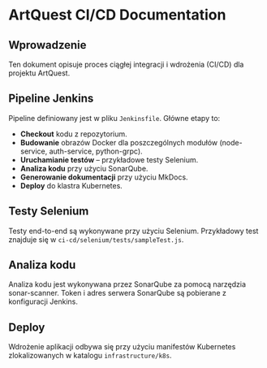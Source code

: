 # ArtQuest CI/CD Documentation

## Wprowadzenie

Ten dokument opisuje proces ciągłej integracji i wdrożenia (CI/CD) dla projektu ArtQuest.

## Pipeline Jenkins

Pipeline definiowany jest w pliku `Jenkinsfile`. Główne etapy to:
- **Checkout** kodu z repozytorium.
- **Budowanie** obrazów Docker dla poszczególnych modułów (node-service, auth-service, python-grpc).
- **Uruchamianie testów** – przykładowe testy Selenium.
- **Analiza kodu** przy użyciu SonarQube.
- **Generowanie dokumentacji** przy użyciu MkDocs.
- **Deploy** do klastra Kubernetes.

## Testy Selenium

Testy end-to-end są wykonywane przy użyciu Selenium. Przykładowy test znajduje się w `ci-cd/selenium/tests/sampleTest.js`.

## Analiza kodu

Analiza kodu jest wykonywana przez SonarQube za pomocą narzędzia sonar-scanner. Token i adres serwera SonarQube są pobierane z konfiguracji Jenkins.

## Deploy

Wdrożenie aplikacji odbywa się przy użyciu manifestów Kubernetes zlokalizowanych w katalogu `infrastructure/k8s`.
